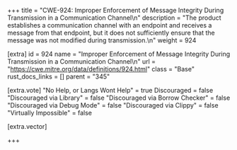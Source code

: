 +++
title = "CWE-924: Improper Enforcement of Message Integrity During Transmission in a Communication Channel\n"
description = "The product establishes a communication channel with an endpoint and receives a message from that endpoint, but it does not sufficiently ensure that the message was not modified during transmission.\n"
weight = 924

[extra]
id = 924
name = "Improper Enforcement of Message Integrity During Transmission in a Communication Channel\n"
url = "https://cwe.mitre.org/data/definitions/924.html"
class = "Base"
rust_docs_links = []
parent = "345"

[extra.vote]
"No Help, or Langs Wont Help" = true
Discouraged = false
"Discouraged via Library" = false
"Discouraged via Borrow Checker" = false
"Discouraged via Debug Mode" = false
"Discouraged via Clippy" = false
"Virtually Impossible" = false

[extra.vector]

+++